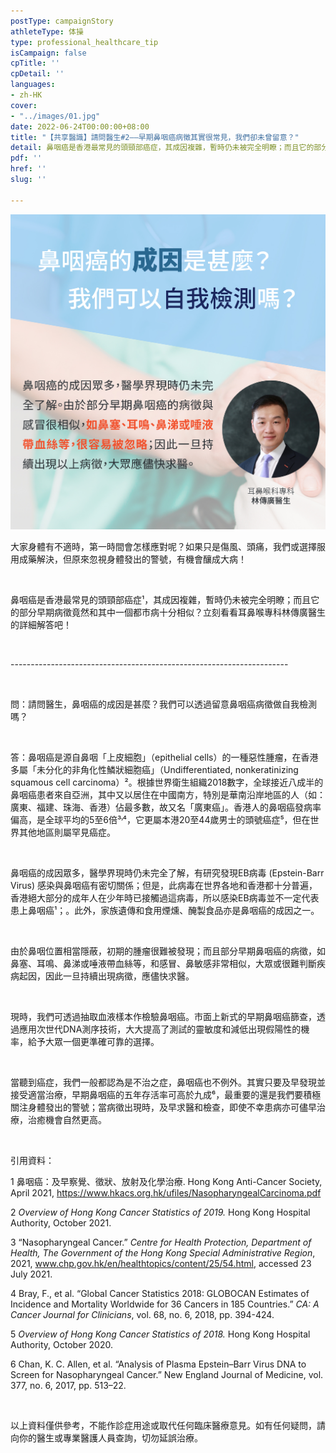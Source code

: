 ```yaml
---
postType: campaignStory
athleteType: 体操
type: professional_healthcare_tip
isCampaign: false
cpTitle: ''
cpDetail: ''
languages:
- zh-HK
cover:
- "../images/01.jpg"
date: 2022-06-24T00:00:00+08:00
title: "【共享醫識】請問醫生#2——早期鼻咽癌病徵其實很常見，我們卻未曾留意？"
detail: 鼻咽癌是香港最常見的頭頸部癌症，其成因複雜，暫時仍未被完全明瞭；而且它的部分早期病徵竟然和其中一個都市病十分相似？立刻看看耳鼻喉專科林傳廣醫生的詳細解答吧！
pdf: ''
href: ''
slug: ''

---
```

![](../images/01-01.jpg)

大家身體有不適時，第一時間會怎樣應對呢？如果只是傷風、頭痛，我們或選擇服用成藥解決，但原來忽視身體發出的警號，有機會釀成大病！

</br>

鼻咽癌是香港最常見的頭頸部癌症¹，其成因複雜，暫時仍未被完全明瞭；而且它的部分早期病徵竟然和其中一個都市病十分相似？立刻看看耳鼻喉專科林傳廣醫生的詳細解答吧！

</br>

\---------------------------------------------------------------------

</br>

問：請問醫生，鼻咽癌的成因是甚麼？我們可以透過留意鼻咽癌病徵做自我檢測嗎？

</br>

答：鼻咽癌是源自鼻咽「上皮細胞」（epithelial cells）的一種惡性腫瘤，在香港多屬「未分化的非角化性鱗狀細胞癌」（Undifferentiated, nonkeratinizing squamous cell carcinoma）²。根據世界衛生組織2018數字，全球接近八成半的鼻咽癌患者來自亞洲，其中又以居住在中國南方，特別是華南沿岸地區的人（如：廣東、福建、珠海、香港）佔最多數，故又名「廣東癌」。香港人的鼻咽癌發病率偏高，是全球平均的5至6倍³˒⁴，它更屬本港20至44歲男士的頭號癌症⁵，但在世界其他地區則屬罕見癌症。

</br>

鼻咽癌的成因眾多，醫學界現時仍未完全了解，有研究發現EB病毒 (Epstein-Barr Virus) 感染與鼻咽癌有密切關係；但是，此病毒在世界各地和香港都十分普遍，香港絕大部分的成年人在少年時已接觸過這病毒，所以感染EB病毒並不一定代表患上鼻咽癌¹；。此外，家族遺傳和食用煙燻、醃製食品亦是鼻咽癌的成因之一。

</br>

由於鼻咽位置相當隱蔽，初期的腫瘤很難被發現；而且部分早期鼻咽癌的病徵，如鼻塞、耳鳴、鼻涕或唾液帶血絲等，和感冒、鼻敏感非常相似，大眾或很難判斷疾病起因，因此一旦持續出現病徵，應儘快求醫。

</br>

現時，我們可透過抽取血液樣本作檢驗鼻咽癌。市面上新式的早期鼻咽癌篩查，透過應用次世代DNA測序技術，大大提高了測試的靈敏度和減低出現假陽性的機率，給予大眾一個更準確可靠的選擇。

</br>

當聽到癌症，我們一般都認為是不治之症，鼻咽癌也不例外。其實只要及早發現並接受適當治療，早期鼻咽癌的五年存活率可高於九成⁶，最重要的還是我們要積極關注身體發出的警號；當病徵出現時，及早求醫和檢查，即使不幸患病亦可儘早治療，治癒機會自然更高。

</br>

引用資料：

1 鼻咽癌：及早察覺、徵狀、放射及化學治療. Hong Kong Anti-Cancer Society, April 2021, https://www.hkacs.org.hk/ufiles/NasopharyngealCarcinoma.pdf

2 _Overview of Hong Kong Cancer Statistics of 2019._ Hong Kong Hospital Authority, October 2021.

3 “Nasopharyngeal Cancer.” _Centre for Health Protection, Department of Health, The Government of the Hong Kong Special Administrative Region_, 2021, www.chp.gov.hk/en/healthtopics/content/25/54.html, accessed 23 July 2021.

4 Bray, F., et al. “Global Cancer Statistics 2018: GLOBOCAN Estimates of Incidence and Mortality Worldwide for 36 Cancers in 185 Countries.” _CA: A Cancer Journal for Clinicians_, vol. 68, no. 6, 2018, pp. 394-424.

5 _Overview of Hong Kong Cancer Statistics of 2018._ Hong Kong Hospital Authority, October 2020.

6 Chan, K. C. Allen, et al. “Analysis of Plasma Epstein–Barr Virus DNA to Screen for Nasopharyngeal Cancer.” New England Journal of Medicine, vol. 377, no. 6, 2017, pp. 513–22.

</br>

以上資料僅供參考，不能作診症用途或取代任何臨床醫療意見。如有任何疑問，請向你的醫生或專業醫護人員查詢，切勿延誤治療。